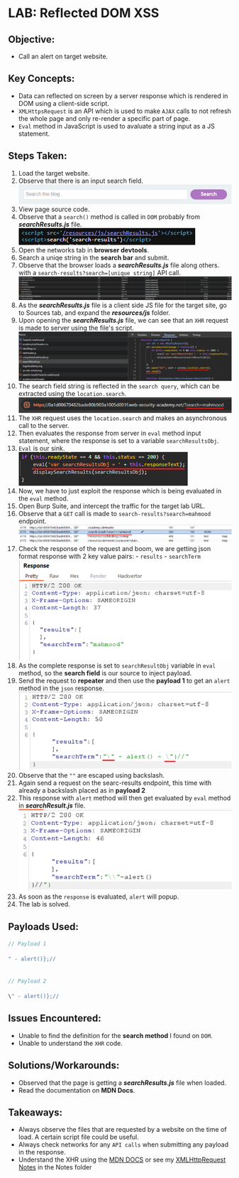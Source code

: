# LAB: Reflected DOM XSS

## Objective:

- Call an alert on target website.

## Key Concepts:

- Data can reflected on screen by a server response which is rendered in DOM
  using a client-side script.
- `XMLHttpsRequest` is an API which is used to make `AJAX` calls to not refresh
  the whole page and only re-render a specific part of page.
- `Eval` method in JavaScript is used to avaluate a string input as a JS
  statement.

## Steps Taken:

1. Load the target website.
2. Observe that there is an input search field. ![](./Images/input%20field.png)
3. View page source code.
4. Observe that a `search()` method is called in `DOM` probably from
   **_searchResults.js_** file.
   ![](./Images/search%20method%20in%20script%20tags.png)
5. Open the networks tab in **browser devtools**.
6. Search a uniqe string in the **search bar** and submit.
7. Observe that the browser loads a **_searchResults.js_** file along others.
   with a `search-results?search=[unique string]` API call.
   ![](./Images/API%20calls%20in%20networks%20tab.png)
8. As the **_searchResults.js_** file is a client side JS file for the target
   site, go to Sources tab, and expand the _**resources/js**_ folder.
9. Upon opening the **_searchResults.js_** file, we can see that an `XHR`
   request is made to server using the file's script.
   ![](./Images/XHR%20request.png)
10. The search field string is reflected in the `search query`, which can be
    extracted using the `location.search`.
    ![](./Images/URL%20with%20search%20query.png)
11. The `XHR` request uses the `location.search` and makes an asynchronous call
    to the server.
12. Then evaluates the response from server in `eval` method input statement,
    where the response is set to a variable `searchResultsObj`.
13. `Eval` is our sink. ![](./Images/eval.png)
14. Now, we have to just exploit the response which is being evaluated in the
    `eval` method.
15. Open Burp Suite, and intercept the traffic for the target lab URL.
16. Observe that a `GET` call is made to `search-results?search=mahmood`
    endpoint. ![](./Images/burp%20suite%20-%20searchResults%20API%20call.png)
17. Check the response of the request and boom, we are getting json format
    response with 2 key value pairs: - `results` - `searchTerm`
    ![](./Images/searchResult%20API%20call%20response.png)
18. As the complete response is set to `searchResultObj` variable in `eval`
    method, so the **search field** is our source to inject payload.
19. Send the request to **repeater** and then use the **payload 1** to get an
    `alert` method in the `json` response.
    ![](./Images/response%20with%20payload%201.png)
20. Observe that the `""` are escaped using backslash.
21. Again send a request on the searc-results endpoint, this time with already a
    backslash placed as in **payload 2**
22. This response with `alert` method will then get evaluated by `eval` method
    in **_searchResult.js_** file.
    ![](./Images/response%20with%20payload%202.png)
23. As soon as the `response` is evaluated, `alert` will popup.
24. The lab is solved.

## Payloads Used:

```javascript
// Payload 1

" - alert()};//


// Payload 2

\" - alert()};//

```

## Issues Encountered:

- Unable to find the definition for the **search method** I found on `DOM`.
- Unable to understand the `XHR` code.

## Solutions/Workarounds:

- Observed that the page is getting a **_searchResults.js_** file when loaded.
- Read the documentation on **MDN Docs**.

## Takeaways:

- Always observe the files that are requested by a website on the time of load.
  A certain script file could be useful.
- Always check networks for any `API calls` when submitting any payload in the
  response.
- Understand the XHR using the
  [MDN DOCS](https://developer.mozilla.org/en-US/docs/Web/API/XMLHttpRequest) or
  see my [XMLHttpRequest Notes](<./../00%20-%20Notes/XMLHttpRequest%20(XHR).md>)
  in the Notes folder

